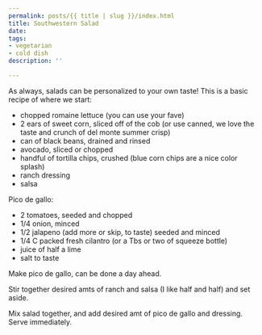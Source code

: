 ```yaml
---
permalink: posts/{{ title | slug }}/index.html
title: Southwestern Salad
date: 
tags:
- vegetarian
- cold dish
description: ''

---
```

As always, salads can be personalized to your own taste! This is a basic recipe of where we start:

* chopped romaine lettuce (you can use your fave)
* 2 ears of sweet corn, sliced off of the cob (or use canned, we love the taste and crunch of del monte summer crisp)
* can of black beans, drained and rinsed
* avocado, sliced or chopped
* handful of tortilla chips, crushed (blue corn chips are a nice color splash)
* ranch dressing
* salsa

Pico de gallo:

* 2 tomatoes, seeded and chopped
* 1/4 onion, minced
* 1/2 jalapeno (add more or skip, to taste) seeded and minced
* 1/4 C packed fresh cilantro (or a Tbs or two of squeeze bottle)
* juice of half a lime
* salt to taste

Make pico de gallo, can be done a day ahead. 

Stir together desired amts of ranch and salsa (I like half and half) and set aside. 

Mix salad together, and add desired amt of pico de gallo and dressing. Serve immediately. 